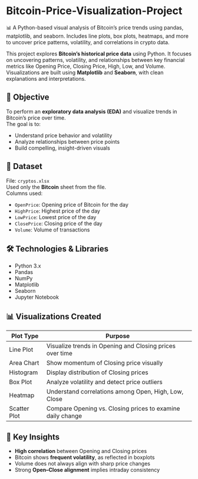 # Bitcoin-Price-Visualization-Project
📊 A Python-based visual analysis of Bitcoin’s price trends using pandas, matplotlib, and seaborn. Includes line plots, box plots, heatmaps, and more to uncover price patterns, volatility, and correlations in crypto data.

This project explores **Bitcoin’s historical price data** using Python. It focuses on uncovering patterns, volatility, and relationships between key financial metrics like Opening Price, Closing Price, High, Low, and Volume.  
Visualizations are built using **Matplotlib** and **Seaborn**, with clean explanations and interpretations.

## 📌 Objective

To perform an **exploratory data analysis (EDA)** and visualize trends in Bitcoin’s price over time.  
The goal is to:
- Understand price behavior and volatility
- Analyze relationships between price points
- Build compelling, insight-driven visuals

## 📂 Dataset

File: `cryptos.xlsx`  
Used only the **Bitcoin** sheet from the file.  
Columns used:
- `OpenPrice`: Opening price of Bitcoin for the day
- `HighPrice`: Highest price of the day
- `LowPrice`: Lowest price of the day
- `ClosePrice`: Closing price of the day
- `Volume`: Volume of transactions

## 🛠️ Technologies & Libraries

- Python 3.x
- Pandas
- NumPy
- Matplotlib
- Seaborn
- Jupyter Notebook



## 📊 Visualizations Created

| Plot Type      | Purpose                                                       |
|----------------|---------------------------------------------------------------|
| Line Plot      | Visualize trends in Opening and Closing prices over time      |
| Area Chart     | Show momentum of Closing price visually                       |
| Histogram      | Display distribution of Closing prices                        |
| Box Plot       | Analyze volatility and detect price outliers                  |
| Heatmap        | Understand correlations among Open, High, Low, Close          |
| Scatter Plot   | Compare Opening vs. Closing prices to examine daily change    |


## 📍 Key Insights

- **High correlation** between Opening and Closing prices
- Bitcoin shows **frequent volatility**, as reflected in boxplots
- Volume does not always align with sharp price changes
- Strong **Open–Close alignment** implies intraday consistency


